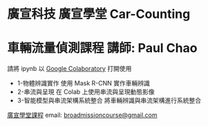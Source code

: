 
# 廣宣科技 廣宣學堂 Car-Counting
# 車輛流量偵測課程 講師: Paul Chao 

請將 ipynb 以 [Google Colaboratory](https://colab.research.google.com/) 打開使用

- 1-物體辨識實作
  使用 Mask R-CNN 實作車輛辨識
- 2-串流與呈現
  在 Colab 上使用串流與呈現動態影像
- 3-智能模型與串流架構系統整合
  將車輛辨識與串流架構進行系統整合

[廣宣學堂](https://facebook.com/broadmission)[課程](https://broadmission.kktix.cc/) email: broadmissioncourse@gmail.com
